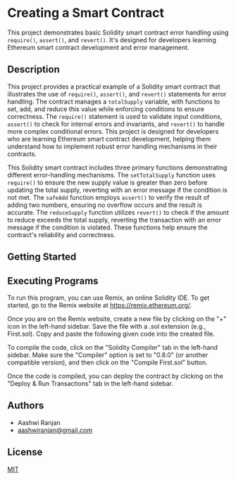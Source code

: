 # Creating a Smart Contract

This project demonstrates basic Solidity smart contract error handling using `require()`, `assert()`, and `revert()`. It's designed for developers learning Ethereum smart contract development and error management.


## Description

This project provides a practical example of a Solidity smart contract that illustrates the use of `require()`, `assert()`, and `revert()` statements for error handling. The contract manages a `totalSupply` variable, with functions to set, add, and reduce this value while enforcing conditions to ensure correctness. The `require()` statement is used to validate input conditions, `assert()` to check for internal errors and invariants, and `revert()` to handle more complex conditional errors. This project is designed for developers who are learning Ethereum smart contract development, helping them understand how to implement robust error handling mechanisms in their contracts.

This Solidity smart contract includes three primary functions demonstrating different error-handling mechanisms. The `setTotalSupply` function uses `require()` to ensure the new supply value is greater than zero before updating the total supply, reverting with an error message if the condition is not met. The `safeAdd` function employs `assert()` to verify the result of adding two numbers, ensuring no overflow occurs and the result is accurate. The `reduceSupply` function utilizes `revert()` to check if the amount to reduce exceeds the total supply, reverting the transaction with an error message if the condition is violated. These functions help ensure the contract's reliability and correctness.
## Getting Started 

## Executing Programs

To run this program, you can use Remix, an online Solidity IDE. To get started, go to the Remix website at https://remix.ethereum.org/.

Once you are on the Remix website, create a new file by clicking on the "+" icon in the left-hand sidebar. Save the file with a .sol extension (e.g., First.sol). Copy and paste the following given code into the created file.

To compile the code, click on the "Solidity Compiler" tab in the left-hand sidebar. Make sure the "Compiler" option is set to "0.8.0" (or another compatible version), and then click on the "Compile First.sol" button.

Once the code is compiled, you can deploy the contract by clicking on the "Deploy & Run Transactions" tab in the left-hand sidebar.
## Authors

- Aashwi Ranjan
- aashwiranjan@gmail.com


## License

[MIT](https://choosealicense.com/licenses/mit/)
